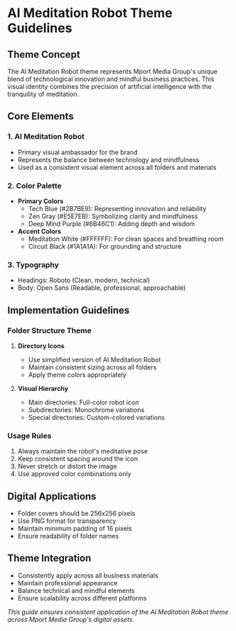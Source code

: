 # AI Meditation Robot Theme Guidelines

## Theme Concept
The AI Meditation Robot theme represents Mport Media Group's unique blend of technological innovation and mindful business practices. This visual identity combines the precision of artificial intelligence with the tranquility of meditation.

## Core Elements

### 1. AI Meditation Robot
- Primary visual ambassador for the brand
- Represents the balance between technology and mindfulness
- Used as a consistent visual element across all folders and materials

### 2. Color Palette
- **Primary Colors**
  - Tech Blue (#2B7BE9): Representing innovation and reliability
  - Zen Gray (#E5E7EB): Symbolizing clarity and mindfulness
  - Deep Mind Purple (#6B46C1): Adding depth and wisdom
- **Accent Colors**
  - Meditation White (#FFFFFF): For clean spaces and breathing room
  - Circuit Black (#1A1A1A): For grounding and structure

### 3. Typography
- Headings: Roboto (Clean, modern, technical)
- Body: Open Sans (Readable, professional, approachable)

## Implementation Guidelines

### Folder Structure Theme
1. **Directory Icons**
   - Use simplified version of AI Meditation Robot
   - Maintain consistent sizing across all folders
   - Apply theme colors appropriately

2. **Visual Hierarchy**
   - Main directories: Full-color robot icon
   - Subdirectories: Monochrome variations
   - Special directories: Custom-colored variations

### Usage Rules
1. Always maintain the robot's meditative pose
2. Keep consistent spacing around the icon
3. Never stretch or distort the image
4. Use approved color combinations only

## Digital Applications
- Folder covers should be 256x256 pixels
- Use PNG format for transparency
- Maintain minimum padding of 16 pixels
- Ensure readability of folder names

## Theme Integration
- Consistently apply across all business materials
- Maintain professional appearance
- Balance technical and mindful elements
- Ensure scalability across different platforms

*This guide ensures consistent application of the AI Meditation Robot theme across Mport Media Group's digital assets.* 